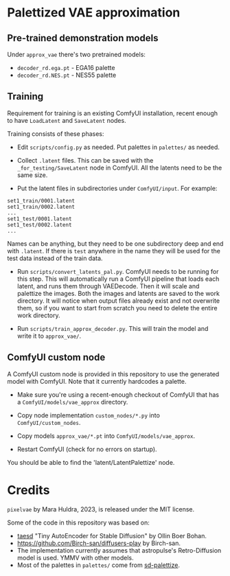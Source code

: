 # Palettized VAE approximation

## Pre-trained demonstration models

Under `approx_vae` there's two pretrained models:

- `decoder_rd.ega.pt` - EGA16 palette
- `decoder_rd.NES.pt` - NES55 palette

## Training

Requirement for training is an existing ComfyUI installation, recent enough to have `LoadLatent` and `SaveLatent` nodes.

Training consists of these phases:

- Edit `scripts/config.py` as needed. Put palettes in `palettes/` as needed.

- Collect `.latent` files. This can be saved with the `_for_testing/SaveLatent` node in ComfyUI. All the latents need to be the same size.

- Put the latent files in subdirectories under `ComfyUI/input`. For example:

```
set1_train/0001.latent
set1_train/0002.latent
...
set1_test/0001.latent
set1_test/0002.latent
...
```

Names can be anything, but they need to be one subdirectory deep and end with `.latent`. If there is `test` anywhere in the name they will be used for the test data instead of the train data.

- Run `scripts/convert_latents_pal.py`. ComfyUI needs to be running for this step. This will automatically run a ComfyUI pipeline that loads each latent, and runs them through VAEDecode. Then it will scale and palettize the images. Both the images and latents are saved to the work directory. It will notice when output files already exist and not overwrite them,
so if you want to start from scratch you need to delete the entire work directory.

- Run `scripts/train_approx_decoder.py`. This will train the model and write it to `approx_vae/`.

## ComfyUI custom node

A ComfyUI custom node is provided in this repository to use the generated model with ComfyUI. Note that it currently hardcodes a palette.

- Make sure you're using a recent-enough checkout of ComfyUI that has a `ComfyUI/models/vae_approx` directory.

- Copy node implementation `custom_nodes/*.py` into `ComfyUI/custom_nodes`.

- Copy models `approx_vae/*.pt` into `ComfyUI/models/vae_approx`.

- Restart ComfyUI (check for no errors on startup).

You should be able to find the 'latent/LatentPalettize' node.

# Credits

`pixelvae` by Mara Huldra, 2023, is released under the MIT license.

Some of the code in this repository was based on:

- [taesd](https://github.com/madebyollin/taesd) "Tiny AutoEncoder for Stable Diffusion" by Ollin Boer Bohan.
- https://github.com/Birch-san/diffusers-play by Birch-san.
- The implementation currently assumes that astropulse's Retro-Diffusion model is used. YMMV with other models.
- Most of the palettes in `palettes/` come from [sd-palettize](https://github.com/Astropulse/sd-palettize).
